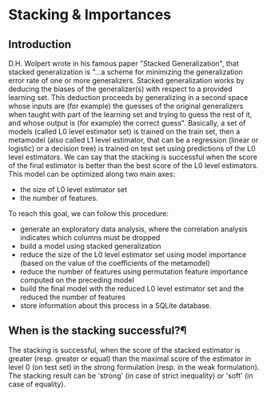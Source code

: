 # Stacking & Importances

## Introduction

D.H. Wolpert wrote in his famous paper "Stacked Generalization", that stacked generalization is "…a scheme for minimizing the generalization error rate of one or more generalizers. Stacked generalization works by deducing the biases of the generalizer(s) with respect to a provided learning set. This deduction proceeds by generalizing in a second space whose inputs are (for example) the guesses of the original generalizers when taught with part of the learning set and trying to guess the rest of it, and whose output is (for example) the correct guess".
Basically, a set of models (called L0 level estimator set) is trained on the train set, then a metamodel (also called L1 level estimator, that can be a regression (linear or logistic) or a decision tree) is trained on test set using predictions of the L0 level estimators. We can say that the stacking is successful when the score of the final estimator is better than the best score of the L0 level estimators.
This model can be optimized along two main axes:

- the size of L0 level estimator set
- the number of features.

To reach this goal, we can follow this procedure:

- generate an exploratory data analysis, where the correlation analysis indicates which columns must be dropped
- build a model using stacked generalization
- reduce the size of the L0 level estimator set using model importance (based on the value of the coefficients of the metamodel) 
- reduce the number of features using permutation feature importance computed on the preceding model
- build the final model with the reduced L0 level estimator set and the reduced the number of features
- store information about this process in a SQLite database.

## When is the stacking successful?¶

The stacking is successful, when the score of the stacked estimator is greater (resp. greater or equal) than the maximal score of the estimator in level 0 (on test set) in the strong formulation (resp. in the weak formulation). The stacking result can be 'strong' (in case of strict inequality) or 'soft' (in case of equality).
